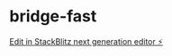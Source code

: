 # bridge-fast

[Edit in StackBlitz next generation editor ⚡️](https://stackblitz.com/~/github.com/supakawaiidesu/bridge-fast)